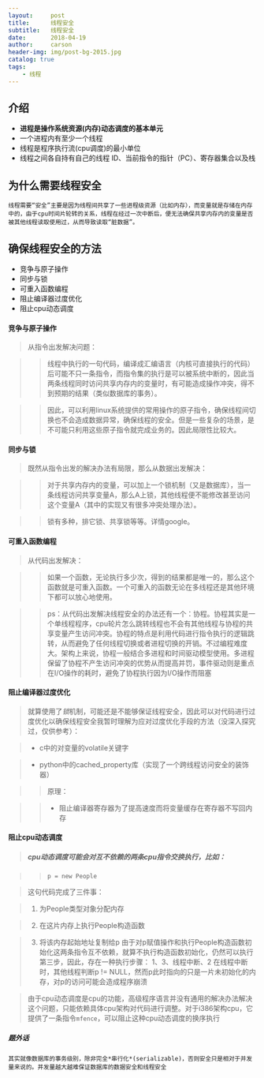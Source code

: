 ```yaml
---
layout:     post
title:      线程安全
subtitle:   线程安全
date:       2018-04-19
author:     carson
header-img: img/post-bg-2015.jpg
catalog: true
tags:
    - 线程
---
```


## 介绍
* **进程是操作系统资源(内存)动态调度的基本单元**
* 一个进程内有至少一个线程
* 线程是程序执行流(cpu调度)的最小单位
* 线程之间各自持有自己的线程 ID、当前指令的指针（PC）、寄存器集合以及栈

## 为什么需要线程安全
    线程需要“安全”主要是因为线程间共享了一些进程级资源（比如内存），而变量就是存储在内存中的，由于cpu时间片轮转的关系，线程在经过一次中断后，便无法确保共享内存内的变量是否被其他线程读取使用过，从而导致读取“脏数据”。

## 确保线程安全的方法
* 竞争与原子操作
* 同步与锁
* 可重入函数编程
* 阻止编译器过度优化
* 阻止cpu动态调度

#### 竞争与原子操作
> 从指令出发解决问题：

> > 线程中执行的一句代码，编译成汇编语言（内核可直接执行的代码）后可能不只一条指令，而指令集的执行是可以被系统中断的，因此当两条线程同时访问共享内存内的变量时，有可能造成操作冲突，得不到预期的结果（类似数据库的事务）。

> > 因此，可以利用linux系统提供的常用操作的原子指令，确保线程间切换也不会造成数据异常，确保线程的安全。但是一些复杂的场景，是不可能只利用这些原子指令就完成业务的。因此局限性比较大。

#### 同步与锁
> 既然从指令出发的解决办法有局限，那么从数据出发解决：

> > 对于共享内存内的变量，可以加上一个锁机制（又是数据库），当一条线程访问共享变量A，那么A上锁，其他线程便不能修改甚至访问这个变量A（其中的实现又有很多冲突处理办法）。

> > 锁有多种，排它锁、共享锁等等。详情google。

#### 可重入函数编程

> 从代码出发解决：

> > 如果一个函数，无论执行多少次，得到的结果都是唯一的，那么这个函数就是可重入函数。一个可重入的函数无论在多线程还是其他环境下都可以放心地使用。

> > ps：从代码出发解决线程安全的办法还有一个：协程。协程其实是一个单线程程序，cpu轮片怎么跳转线程也不会有其他线程与协程的共享变量产生访问冲突。协程的特点是利用代码进行指令执行的逻辑跳转，从而避免了任何线程切换或者进程切换的开销。不过编程难度大。架构上来说，协程一般结合多进程和时间驱动模型使用。多进程保留了协程不产生访问冲突的优势从而提高并罚，事件驱动则是重点在I/O操作的耗时，避免了协程执行因为I/O操作而阻塞

#### 阻止编译器过度优化

> 就算使用了*锁*机制，可能还是不能够保证线程安全，因此可以对代码进行过度优化以确保线程安全我暂时理解为应对过度优化手段的方法（没深入探究过，仅供参考）：

> * c中的对变量的volatile关键字

> * python中的cached_property库（实现了一个跨线程访问安全的装饰器）

> > 原理：

> > - 阻止编译器寄存器为了提高速度而将变量缓存在寄存器不写回内存

#### 阻止cpu动态调度

> ##### cpu动态调度可能会对互不依赖的两条*cpu指令*交换执行，比如：

> > `p = new People`

> 这句代码完成了三件事：

> 1. 为People类型对象分配内存

> 2. 在这片内存上执行People构造函数

> 3. 将该内存起始地址复制给p
    由于对p赋值操作和执行People构造函数初始化这两条指令互不依赖，就算不执行构造函数初始化，仍然可以执行第三步，因此，存在一种执行步骤：
    1、3、线程中断、2
    在线程中断时，其他线程判断p != NULL，然而p此时指向的只是一片未初始化的内存，对p的访问可能会造成程序崩溃

> 由于cpu动态调度是cpu的功能，高级程序语言并没有通用的解决办法解决这个问题，只能依赖具体cpu架构对代码进行调整。对于i386架构cpu，它提供了一条指令`mfence`，可以阻止这种cpu动态调度的换序执行

##### 题外话
    其实就像数据库的事务级别，除非完全*串行化*(serializable)，否则安全只是相对于并发量来说的。并发量越大越难保证数据库的数据安全和线程安全

